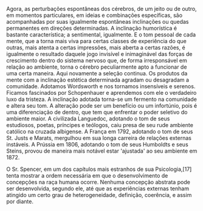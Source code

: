 Agora, as perturbações espontâneas dos cérebros, de um jeito ou de outro, em momentos particulares, em ideias e combinações específicas, são acompanhadas por suas igualmente espontâneas inclinações ou quedas permanentes em direções determinadas. A inclinação humorística é bastante característica; a sentimental, igualmente. E o tom pessoal de cada mente, que a torna mais viva para certas classes de experiência do que outras, mais atenta a certas impressões, mais aberta a certas razões, é igualmente o resultado daquele jogo invisível e inimaginável das forças de crescimento dentro do sistema nervoso que, de forma irresponsável em relação ao ambiente, torna o cérebro peculiarmente apto a funcionar de uma certa maneira. Aqui novamente a seleção continua. Os produtos da mente com a inclinação estética determinada agradam ou desagradam a comunidade. Adotamos Wordsworth e nos tornamos insensíveis e serenos. Ficamos fascinados por Schopenhauer e aprendemos com ele o verdadeiro luxo da tristeza. A inclinação adotada torna-se um fermento na comunidade e altera seu tom. A alteração pode ser um benefício ou um infortúnio, pois é uma diferenciação de dentro, que tem que enfrentar o poder seletivo do ambiente maior. A civilizada Languedoc, adotando o tom de seus estudiosos, poetas, príncipes e teólogos, caiu presa de seu rude ambiente católico na cruzada albigense. A França em 1792, adotando o tom de seus St. Justs e Marats, mergulhou em sua longa carreira de relações externas instáveis. A Prússia em 1806, adotando o tom de seus Humboldts e seus Steins, provou de maneira mais notável estar 'ajustada' ao seu ambiente em 1872.

O Sr. Spencer, em um dos capítulos mais estranhos de sua Psicologia,[17] tenta mostrar a ordem necessária em que o desenvolvimento de concepções na raça humana ocorre. Nenhuma concepção abstrata pode ser desenvolvida, segundo ele, até que as experiências externas tenham atingido um certo grau de heterogeneidade, definição, coerência, e assim por diante.